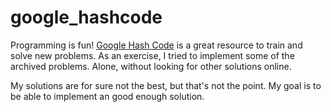 # google_hashcode
Programming is fun! [Google Hash Code](https://codingcompetitions.withgoogle.com/hashcode/) is a great resource to train and solve new problems.
As an exercise, I tried to implement some of the archived problems. Alone, without looking for other solutions online.

My solutions are for sure not the best, but that's not the point. My goal is to be able to implement an good enough solution.
